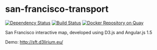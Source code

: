# san-francisco-transport

[![Dependency Status](https://david-dm.org/paolo-chiabrera/san-francisco-transport.svg)](https://david-dm.org/paolo-chiabrera/san-francisco-transport)
[![Build Status](https://travis-ci.org/paolo-chiabrera/san-francisco-transport.svg?branch=master)](https://travis-ci.org/paolo-chiabrera/san-francisco-transport)
[![Docker Repository on Quay](https://quay.io/repository/d3lirium/san-francisco-transport/status "Docker Repository on Quay")](https://quay.io/repository/d3lirium/san-francisco-transport)

San Francisco interactive map, developed using D3.js and Angular.js 1.5

Demo: http://sft.d3lirium.eu/ 
